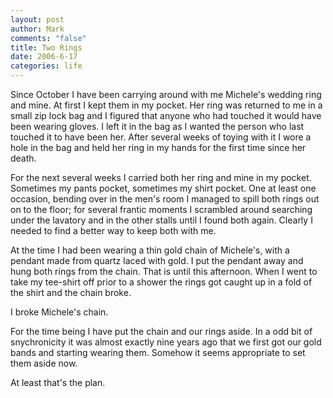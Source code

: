 ```yaml
--- 
layout: post
author: Mark
comments: "false"
title: Two Rings
date: 2006-6-17
categories: life
---
```

Since October I have been carrying around with me Michele's wedding ring and mine. At first I kept them in my pocket. Her ring was returned to me in a small zip lock bag and I figured that anyone who had touched it would have been wearing gloves. I left it in the bag as I wanted the person who last touched it to have been her. After several weeks of toying with it I wore a hole in the bag and held her ring in my hands for the first time since her death.

For the next several weeks I carried both her ring and mine in my pocket. Sometimes my pants pocket, sometimes my shirt pocket. One at least one occasion, bending over in the men's room I managed to spill both rings out on to the floor; for several frantic moments I scrambled around searching under the lavatory and in the other stalls until I found both again. Clearly I needed to find a better way to keep both with me.

At the time I had been wearing a thin gold chain of Michele's, with a pendant made from quartz laced with gold. I put the pendant away and hung both rings from the chain. That is until this afternoon. When I went to take my tee-shirt off prior to a shower the rings got caught up in a fold of the shirt and the chain broke.

I broke Michele's chain.

For the time being I have put the chain and our rings aside. In a odd bit of snychronicity it was almost exactly nine years ago that we first got our gold bands and starting wearing them. Somehow it seems appropriate to set them aside now.

At least that's the plan.
